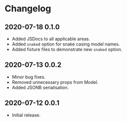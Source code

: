 # Changelog

## 2020-07-18 0.1.0

- Added JSDocs to all applicable areas.
- Added `snaked` option for snake casing model names.
- Added fixture files to demonstrate new `snaked` option.

## 2020-07-13 0.0.2

- Minor bug fixes.
- Removed unnecessary props from Model.
- Added JSONB serialisation.

## 2020-07-12 0.0.1

- Initial release.
